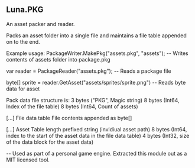 ## Luna.PKG

An asset packer and reader. 

Packs an asset folder into a single file and maintains a file table appended on to the end.

Example usage:
  PackageWriter.MakePkg("assets.pkg", "assets"); -- Writes contents of assets folder into package.pkg
  
  var reader = PackageReader("assets.pkg"); -- Reads a package file
  
  byte[] sprite = reader.GetAsset("assets/sprites/sprite.png") -- Reads byte data for asset


Pack data file structure is:
  3 bytes ("PKG", Magic string) 
  8 bytes (Int64, Index of the file table)
  8 bytes (Int64, Count of assets)

  [...] File data table
    File contents appended as byte[]

  [...] Asset Table
    length prefixed string (invidiual asset path)
    8 bytes (Int64, index to the start of the asset data in the file data table)
    4 bytes (Int32, size of the data block for the asset data)


-- Used as part of a personal game engine. Extracted this module out as a MIT licensed tool.